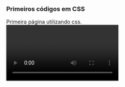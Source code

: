 ### Primeiros códigos em CSS
Primeira página utilizando css.
<video src="primeiro-css.mp4"></video>
